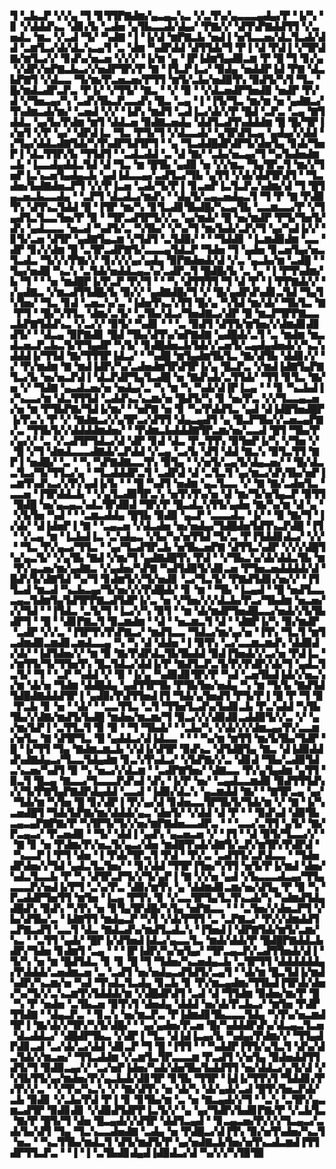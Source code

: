 ▜▝▃▙▃▛▝▞▞▄▝▜▝▊▜▜▛▇▟▆▞▄▃▄▃▚▃▝▞▃▜▚▞▄▃▃▃▄▟▄▞▛▝▐▞▚▝▊▝▞▟▟▟▚▃▝▟▊▞▙▝▃▟▅▝▄▜▙▃▃▟▞▟▄▞▝▛▇▞▞▝▟▜▚▛▇▟▟▜▜▝▞▃▅▟▃▝▆▃▝▞▃▟▝▜▞▝▚▟▇▝▐▝▐▞▟▝▆▛▇▃▙▝▅▟▐▝▅▜▃▃▅▞▟▃▜▃▟▞▟▟▝▃▆▜▃▞▟▞▟▃▚▃▄▜▝▃▝▟▆▝▚▟▛▟▟▝▟▜▜▟▞▜▝▛▐▝▟▝▛▟▐▝▞▜▛▟▇▞▆▜▃▞▞▝▊▟▚▞▅▃▅▝▞▞▞▝▐▞▆▝▄▝▐▛▐▟▆▜▄▟▉▃▆▝▛▝█▝▜▝▊▞▄▝▞▟▛▞▅▛▇▃▙▃▞▞▅▟▛▜▛▞▛▝▇▝▐▜▃▛▐▃▞▝▉▟▄▝▅▟▟▛▐▟▝▛▇▝▟▃▙▛▇▜▝▞▟▃▃▝▜▞▆▞▛▃▅▃▅▞▛▜▜▝▆▜▞▃▙▞▅▟▉▜▚▝▉▟▜▞▚▜▝▜▃▝█▞▆▟▃▟▛▃▛▃▝▛▐▞▝▞▜▜▞▝▇▃▝▝▞▝▉▝▝▞▟▃▅▟▛▜▅▟▉▝▅▟▛▝▛▞▟▝▞▜▅▃▄▞▚▝▃▟▚▜▙▃▛▃▃▟▚▝█▃▝▃▄▝▐▝▐▜▞▜▃▝▆▞▆▝▅▝▄▟▇▃▞▜▚▟▆▃▟▞▆▞▝▃▅▟▝▞▞▝▐▟▚▝▆▟▜▝▃▟▐▃▞▟▞▞▛▝█▟▝▃▛▃▝▃▄▝▇▜▟▟▃▝▄▞▙▞▛▟▆▝▆▜▝▟▟▃▅▝▉▟▇▃▅▟▄▝▟▟▜▃▟▜▚▟▟▟▆▝█▝█▞▜▛▐▞▅▜▝▞▛▝▄▞▝▟▛▟▐▃▝▜▃▝▛▜▞▜▝▞▟▃▃▟▞▝▄▜▛▟▜▃▄▝▄▟▄▞▞▟▟▝▞▜▄▞▟▟▃▟▇▜▟▞▚▜▚▟▛▜▟▜▛▜▝▝▄▝▜▃▟▟█▟▛▟▛▜▞▟▅▜▄▝▊▟▞▜▅▛▐▝▟▃▜▜▛▞▙▝▜▜▟▜▝▝▃▟▃▟▟▝▃▝▟▝▇▞▝▃▙▞▅▃▄▞▜▝▚▞▙▟▅▟▆▃▙▝▐▃▃▟▄▟▟▃▜▟▝▟▝▜▃▝▆▝█▜▙▝▄▟▉▝▅▝▞▞▆▃▝▜▄▜▛▃▜▝▆▞▞▜▅▛▐▃▚▃▅▜▄▟▄▃▙▝▄▟▐▟▃▃▄▞▃▟▜▃▞▜▙▝▄▜▜▝▞▟▞▟▟▜▛▟▜▝▝▜▃▟▅▞▙▟▇▟▅▃▛▜▝▞▞▛▐▃▅▝▃▟▞▜▞▛▐▝▊▃▅▛▐▃▜▃▛▃▚▟▆▞▟▝▜▝█▜▄▃▅▃▙▃▃▟▄▝▝▃▛▜▝▟▃▟▃▞▆▟▚▝▝▟▄▜▞▃▄▃▅▟▄▃▜▝▜▝▛▝▇▝▛▟▉▜▚▝▟▜▚▃▜▟▟▝█▝▐▜▛▝▆▞▚▝▊▜▃▟▊▜▙▟█▞▚▃▄▜▙▝▃▃▆▃▃▞▛▝▞▜▄▟▜▃▜▃▃▜▅▞▛▝▉▝▝▜▛▃▟▜▛▜▞▞▃▝▄▞▆▟▞▝█▝▅▞▆▟▛▝▛▜▞▜▅▜▞▟▚▝▄▟▃▃▃▝▅▃▟▝▚▟▜▞▃▝▚▜▙▞▝▞▚▞▜▝▆▞▙▟▞▃▛▞▜▝▄▞▚▟▐▞▞▝▊▜▞▃▅▝▟▜▛▝▄▟▇▜▄▃▆▝▞▜▟▜▝▃▜▟▉▞▝▝▝▜▟▟▊▝▐▃▆▟▉▟▆▝▃▃▝▟▛▝▊▞▞▟▆▝█▝▃▜▛▃▟▛▇▜▞▃▃▃▄▜▟▃▛▝▜▟▅▝▜▝▄▟▅▝▊▃▅▜▄▞▅▃▜▃▟▃▝▜▞▞▞▛▇▞▞▝▊▞▞▞▄▞▄▟▄▝▉▛▇▟▅▟▞▟▝▞▃▝▄▃▙▞▆▝▃▟█▝▝▜▄▞▅▟█▝▚▃▚▝▃▜▟▞▅▟▟▃▄▃▚▞▃▟▛▃▜▝█▟█▞▙▝▃▝▄▝▐▝▛▜▚▟▆▞▙▝▜▝▝▝▅▝▆▟█▛▐▞▛▃▛▝▛▞▜▝▝▝▚▝▟▜▜▜▜▝▜▝▟▝▛▝▐▝▛▛▇▟▞▞▝▞▄▟▇▃▝▞▆▃▟▜▜▟█▞▙▝▉▞▞▝▄▟▇▟█▞▜▝▞▝█▞▄▟▛▟▚▟▊▃▜▟▝▜▄▜▚▜▅▞▝▜▃▝▊▟▝▃▅▃▚▞▃▝▐▟▅▜▚▃▚▜▜▝█▞▄▝▚▜▟▝▆▞▟▞▝▜▙▜▃▝▇▝▛▜▝▝█▞▚▜▜▃▝▟▆▞▃▜▞▝▃▜▙▞▟▃▞▜▅▟▇▃▞▟▛▝█▝▆▃▛▜▛▛▇▃▃▃▙▛▇▜▟▟▚▃▝▞▃▞▞▝▉▜▞▝▚▟▊▝▝▝▃▝▉▟▜▝▟▜▜▞▆▜▅▞▞▟▆▟▊▟▊▟▜▞▝▝▟▃▄▝▉▛▇▟▊▝█▟▝▜▙▞▟▜▚▞▅▛▇▟▇▝▄▟█▟▞▃▜▝▃▝▆▟▆▝▆▃▟▃▅▃▛▃▙▃▜▞▛▜▄▟▛▝▚▜▞▝▊▟█▟▅▃▙▜▟▞▞▃▅▜▞▃▄▟▄▟▅▟▞▞▚▃▚▟▟▟▐▞▜▜▟▝▇▞▜▜▜▛▐▟▃▞▝▝▚▟█▝▆▜▄▟▆▜▙▜▃▝▇▞▟▜▙▝▟▟▊▞▞▝▞▝▛▞▆▟▆▝▇▝▆▟▐▟▛▞▚▞▃▟▅▟▆▜▛▟▜▛▐▞▄▝█▃▛▃▝▞▆▟▐▟▇▜▄▛▇▜▃▞▙▝▅▞▅▃▛▟▐▝▟▃▛▟▛▜▄▜▃▟█▝▅▝▇▟▚▟▞▃▜▜▟▞▝▜▜▝▊▜▃▝▇▞▅▝▞▝▜▟▇▝▄▃▟▃▅▞▅▝▅▟▄▞▃▝▚▝▆▝▚▝▚▟▞▟▐▛▐▃▄▝▝▝▊▝▚▃▙▟▐▞▚▃▃▞▆▝▟▃▜▜▜▟▝▃▟▟▚▃▚▃▆▞▅▝█▟▜▞▚▝▊▝▅▞▛▃▝▞▞▜▃▃▄▃▅▞▅▝▆▝▛▜▙▛▇▞▜▟▐▞▆▞▝▝▅▛▇▝▅▝▊▝▚▞▛▟▟▜▃▝▄▟▝▟▐▟█▜▅▟█▛▐▞▛▃▚▝▛▝▞▝▇▟▆▃▞▞▄▜▛▃▞▟▜▜▝▟▄▃▄▟▜▝▄▝█▃▛▜▙▞▞▃▅▃▄▛▇▞▃▝▜▜▙▜▞▞▟▟▟▟▆▟▅▞▝▝▛▟▆▃▙▟▟▟▇▜▛▃▆▞▅▞▃▃▟▝█▜▝▜▙▞▛▞▄▞▞▝▃▝▞▃▟▜▛▜▟▃▞▟▝▟▛▝▊▟▝▟▃▝▛▃▜▜▚▝▉▜▅▛▐▞▚▝▞▜▅▝▞▝█▝▞▜▝▟▆▟▃▃▃▟▇▟▞▃▛▟▟▝▞▃▄▝▃▞▙▝▟▜▝▟▟▝▇▃▚▝▉▜▃▜▜▝▇▛▐▝▅▟█▞▝▃▝▝▚▝▚▛▇▟▇▃▃▜▚▝▉▜▄▝▝▞▅▜▞▃▄▜▞▟▄▃▅▞▝▝█▞▟▃▃▜▃▞▜▞▜▜▃▞▄▝▝▜▃▟▟▟▛▃▜▝▃▟▛▟▝▟▝▃▜▃▜▝▄▞▆▃▞▟▚▜▙▞▅▛▐▃▆▜▚▟▚▃▞▞▛▞▄▟▐▞▙▝▝▝█▝▚▟▜▝▅▟▆▝▄▃▜▃▃▝▞▝▇▝▇▞▃▟▅▜▃▝▃▃▅▝▐▜▛▟▟▃▙▝▝▞▄▜▃▟▉▜▛▃▚▝▅▜▚▜▚▞▅▝▟▝▆▞▜▞▅▜▄▃▛▝▉▜▜▝█▟█▝▅▞▄▃▄▃▚▟▃▜▛▟▉▟▝▜▛▞▛▝█▃▟▃▚▜▜▞▄▟▅▝▇▞▚▞▆▝▟▝▄▝▝▞▙▜▅▝▚▟▝▝▝▃▆▃▟▟▄▝█▜▙▝▉▟▉▝▄▃▛▝▃▃▃▟▃▝▐▞▝▝▉▝▇▞▜▝▐▞▟▞▝▟▐▟▅▛▐▝▇▝▝▃▄▃▅▝▞▟▃▟▅▝▅▞▅▟▄▞▜▟█▟▅▜▟▜▚▃▛▟█▝▐▜▝▝▞▃▄▝▆▝▐▃▙▟▐▃▝▃▚▟▄▃▝▞▙▞▚▞▅▜▜▟▝▜▞▃▝▛▐▜▟▟▊▟▃▞▝▞▞▝▝▜▃▝▛▞▄▃▞▜▜▃▝▝▄▞▜▃▟▜▛▃▙▝▅▜▙▃▅▛▇▝▟▜▜▃▚▟▛▝▞▞▞▟█▜▚▞▄▃▜▞▝▞▄▜▙▝▇▟▝▞▆▞▜▝▄▟▇▟█▜▚▝▛▟▝▝▞▜▙▃▚▞▟▞▟▟▃▜▙▝▆▝▛▞▄▃▅▞▆▞▄▟▇▃▝▞▄▟▅▞▚▛▇▝▚▟▜▟▉▜▞▟▊▃▅▝▛▜▅▃▅▟▟▟▟▞▟▝█▟▚▜▞▟▇▜▟▝▚▞▜▝▊▟▆▜▞▞▜▞▅▟▊▝▃▞▜▃▜▞▝▛▇▟▜▟▊▞▅▞▞▝▐▜▜▃▟▝▆▃▟▝▚▃▙▃▄▞▜▞▅▞▞▞▛▟█▟▞▝▊▝▆▝▝▜▙▝▐▃▄▟▝▝█▝▅▟▜▃▃▃▄▃▜▟▆▜▄▜▟▜▛▛▇▃▟▜▟▛▐▞▃▝▅▝▞▜▅▞▞▞▟▃▙▞▛▃▞▜▙▟▆▝▅▃▅▞▞▞▜▟▝▝▐▜▟▃▝▃▜▞▜▝▐▃▞▞▚▝▉▜▝▝▆▝▟▞▆▟▛▜▅▟█▃▃▞▅▟▞▞▙▜▙▟▛▜▝▝█▝▝▟▊▛▇▃▜▝▉▃▆▟▆▝▝▟▝▝▅▃▆▃▜▝▟▝▝▟▇▛▐▞▚▝▉▞▆▟▛▝▃▟▛▝▞▞▃▝▐▜▛▜▚▜▚▛▇▃▞▝▆▟▜▃▃▝▜▟▃▞▆▞▄▞▅▝▐▜▚▝▜▃▜▝▆▜▃▟▆▟▉▃▆▟▊▃▆▟▃▃▄▝▚▝▚▝▟▝▟▟▅▝▐▝▉▜▚▝▃▞▃▃▆▃▆▟▚▝▟▟▉▟▞▟▞▝▐▟▜▟▅▞▞▝▆▝▉▝▇▞▛▟▛▟▃▜▙▜▙▟▟▝▉▟▐▜▅▟▞▞▃▞▅▝▛▟▐▃▝▞▆▜▜▞▜▞▜▜▅▜▚▝█▃▜▟▃▞▟▟▐▞▛▝▇▟▜▃▛▃▜▞▛▞▛▟▛▞▟▞▜▝▄▟▃▜▃▜▞▝▜▝▝▃▛▝▚▟▟▝▞▝▉▝▐▞▄▝▚▟▉▟▊▜▛▞▛▝▚▟▝▃▅▜▙▟▐▟▞▞▅▃▚▞▆▝▟▞▅▝▜▟▆▝▟▟█▟▄▝▄▟▜▜▛▜▙▝▛▜▙▜▅▞▅▟▄▝▚▝▆▝▜▞▙▝▇▟▜▟▜▟█▟▇▟▟▟▜▛▐▝▄▟▉▞▛▟▜▜▅▟▐▜▝▜▟▞▄▜▅▟▜▝▛▜▞▛▐▝█▝▛▝▜▝▉▝▛▃▙▝▊▝▅▝▝▟▞▝▝▃▃▜▜▃▝▃▜▝▜▜▅▜▃▟▚▞▙▟▊▃▙▝▛▃▚▟▟▝▚▜▙▜▙▞▞▟▇▞▆▟▜▞▙▟█▝▆▟▅▞▆▃▆▞▜▝▉▃▞▞▞▟▉▟▊▃▟▟▉▜▞▞▃▝▞▝▄▞▆▞▙▛▐▝▃▜▜▃▜▝▉▝▉▝▝▜▝▜▙▟▞▝▝▃▙▞▚▝▞▟▞▞▞▟▆▃▄▞▛▞▃▃▆▞▅▜▃▝▇▝▟▜▛▜▃▝█▝▄▟▟▃▞▟▐▟▃▃▝▝▝▝▚▞▆▝▆▜▜▝▆▞▙▜▙▞▜▟▛▝█▝▐▞▜▜▝▜▄▝▇▟▆▃▆▃▙▝▞▟▐▞▟▜▛▝▉▟▚▃▝▟▜▟█▜▄▝▇▃▝▟▐▟▉▟▟▟▚▟▇▟▄▃▞▜▃▃▜▟▄▟▆▝▊▃▚▜▚▟▃▞▝▞▙▛▇▞▞▃▝▟▊▟▝▜▙▞▃▟▉▜▟▃▚▃▅▞▚▟▜▝▉▝▚▝▅▃▞▞▟▃▆▝▝▃▟▛▇▜▅▞▝▟▇▃▃▝▛▞▄▜▄▟▆▝▄▜▜▝▉▃▜▝█▃▄▝▇▃▃▞▜▃▃▃▛▟▚▟▝▟▚▝▐▞▛▝▅▞▝▃▄▟▃▃▆▟▉▝▉▟▜▜▜▟▚▞▞▜▞▛▇▜▄▛▇▟▛▟▄▟▟▝▃▃▟▝▐▟▉▞▟▃▚▝▄▃▆▟▟▝▇▞▝▝▇▜▛▃▄▝▄▞▝▜▟▞▆▝▚▜▅▝█▝▊▞▟▛▐▝▛▞▄▞▟▝▊▟▅▃▃▜▛▜▙▜▞▜▟▞▆▝▞▝▇▝▐▞▚▃▅▟█▜▝▜▟▞▙▛▇▞▆▞▟▟▟▞▄▃▝▟▅▜▞▝▞▟▟▝▟▝▛▝▝▝▉▟▚▟▝▟▉▜▙▃▄▃▄▛▇▛▇▞▛▝▚▜▛▜▞▜▞▞▅▞▆▛▇▟▅▃▃▟▛▃▝▝▝▃▃▞▃▜▜▝▄▜▞▝▇▞▛▃▄▃▞▝▛▃▅▟▉▝▝▜▞▝▟▟▐▝▄▟▚▝▄▃▅▃▅▝▞▝▐▜▝▝▟▝▉▜▞▜▃▃▞▞▝▝▇▝▊▝▅▝▛▟▆▞▛▞▅▃▜▞▄▃▞▟▅▝▆▟█▜▚▟▞▟▇▜▞▃▛▞▆▜▛▞▛▟▛▟▝▝▚▃▃▛▐▝▛▜▝▟▅▝▐▝▛▟▞▜▛▃▜▝▛▟▝▝▛▞▃▝▃▟▜▜▞▃▛▟▃▃▝▝▜▟▅▟▛▟▅▞▞▜▟▝▄▟▃▜▃▜▅▞▝▝▊▞▟▟▝▜▜▛▐▜▅▞▚▜▜▝▅▜▞▛▐▞▆▟▝▟▅▞▚▟▃▜▃▃▙▝▛▝▚▝▟▜▛▃▛▜▞▞▜▞▄▛▐▝▇▝▞▞▅▝▄▟▝▞▙▃▃▃▟▃▄▞▜▜▄▃▃▃▛▞▅▟▐▞▛▜▝▃▚▞▛▃▝▟▉▞▆▜▚▝▄▝▟▟▆▟▊▃▆▞▅▞▟▜▄▝▛▝▉▝▚▝▛▃▟▟▛▜▅▜▜▝▆▜▅▝▐▃▄▝▛▜▚▝▊▝▞▃▃▜▛▜▄▜▃▜▚▃▟▞▚▝▚▟▆▟▜▟▄▟█▟▚▝▉▟▚▝▚▜▚▝▅▝▊▜▄▜▛▟█▞▚▜▄▝▅▛▇▃▃▝▝▝▃▜▅▞▞▟▅▃▛▜▝▞▙▞▟▜▙▞▃▝▐▟▇▜▜▝▆▟▄▃▛▝▚▜▝▞▟▞▛▜▜▝▃▝▃▛▇▃▞▝▛▞▞▟▆▟▟▜▃▛▇▃▟▜▝▃▃▜▝▟▃▝▇▟▃▟▚▞▆▟▜▃▟▃▚▝▐▜▅▟▐▝▟▛▇▜▟▞▆▜▞▃▆▞▚▃▝▝▃▜▜▝▄▟▞▝█▛▐▞▟▜▅▟▐▟▃▞▄▃▃▜▃▝▆▟▞▟▟▞▛▝█▟█▛▇▟▟▃▙▟▛▞▜▟▅▝▊▟▆▜▝▃▄▝▝▝▐▛▐▟▛▞▚▞▅▜▄▞▝▜▛▃▄▃▛▞▃▟▜▜▅▟▞▟▐▝▜▞▚▝▅▝▆▝█▟▜▟▃▝▊▝▊▝█▝▜▝▜▟▅▞▚▃▅▟▄▃▙▝▃▜▛▜▜▝▟▟▟▟▟▟▄▞▛▟▟▟▞▃▅▟▆▃▅▝▃▝▃▟▜▝▅▞▅▟▄▃▟▜▟▜▞▃▄▜▝▝▟▞▆▝█▃▜▟▐▞▆▟▚▟▛▞▚▃▆▞▅▝▚▟▝▜▚▟▃▜▃▟▄▝▊▃▙▝▊▝▛▞▆▃▄▟▆▞▜▜▙▟▐▜▛▟▞▟▅▞▚▞▜▞▞▃▚▃▆▜▚▜▟▟▟▞▆▝▞▟█▟▛▟▜▝▃▟▝▟▝▜▜▟▆▝▉▟▅▞▆▞▛▝█▝▚▝▛▝▅▟▅▝▃▜▙▃▅▝▉▜▚▜▝▟▅▟▄▝▟▟▟▝▅▞▟▞▛▃▙▃▞▝▆▜▅▝▛▟▛▜▜▟▇▝▝▟▄▃▛▃▝▝▊▃▚▝▅▞▆▃▛▃▝▛▐▟▆▟▊▜▙▃▃▃▜▟▄▝▚▜▚▞▅▃▆▟▜▛▐▝▇▞▟▞▞▜▛▞▚▜▞▟█▞▝▝▄▞▄▟▅▞▛▃▅▝█▞▚▟▟▟▛▟▚▞▟▃▄▃▜▃▅▝▟▃▟▟▃▞▝▟█▟▛▜▙▃▝▞▟▛▐▝▜▃▝▟▐▟▐▃▄▞▙▝▚▟▄▞▛▟▆▞▞▝▜▜▄▟▛▟▊▃▟▝▃▞▟▞▃▞▟▟▝▟▊▃▛▝▜▝█▝▐▜▜▝▝▝▚▟▟▛▐▜▜▞▄▜▃▜▝▟▚▞▟▃▜▟▞▞▆▃▅▞▝▜▜▃▟▟▆▝▞▃▆▜▃▜▛▃▃▃▆▝▛▃▟▜▝▞▅▜▄▝▉▟▅▟▟▜▜▟▜▞▜▝▉▟▉▃▄▞▞▝▃▞▅▛▐▟▅▞▚▟▞▟▅▜▙▞▙▟▟▜▜▝▅▞▟▟▃▞▄▜▞▟▝▞▚▜▙▜▜▞▄▞▆▟▅▞▛▞▄▃▙▟▞▟▊▜▛▝▊▜▙▝▜▜▛▝▐▟▐▞▜▜▚▜▝▜▟▟▊▞▛▞▛▞▞▃▝▝▞▜▚▞▚▃▚▝▞▝▇▞▟▜▚▝▅▝▟▞▚▝▟▞▄▟▞▃▟▝█▜▚▜▅▃▛▟▞▃▙▝▉▟▊▝▞▃▙▞▛▟▝▛▐▝▊▝▊▜▙▞▆▝▃▝▅▝▇▃▄▟▞▞▜▝▝▃▚▝▃▜▛▞▄▃▆▃▟▜▛▝▉▟▊▟▊▝▞▟▉▟▜▟▛▛▐▃▜▞▞▝▄▝▄▞▜▟▛▞▙▟▊▛▇▞▛▝▞▃▙▜▃▝▇▞▛▝█▜▞▜▝▟▅▝█▃▄▟▞▞▟▜▛▝▟▟▜▃▄▟▝▝▊▃▄▃▅▞▛▞▞▞▜▃▄▃▞▃▟▞▙▞▟▜▝▜▄▝▜▃▚▃▃▟▅▟▇▝▃▟▄▝▅▝▛▟█▃▞▟▐▜▚▝▉▞▅▜▚▟▅▞▚▃▜▝▅▃▝▝▚▃▜▜▙▞▆▟▃▜▝▟▜▞▆▟▜▞▛▝▄▞▅▟▇▃▙▜▅▞▅▜▚▃▟▃▆▟▐▜▜▟▛▜▜▃▛▃▝▝▐▝▐▝▃▜▙▟▊▟▄▟▐▟▉▟▃▞▟▝▚▞▞▞▚▜▉▜▉
